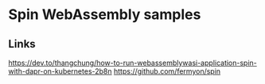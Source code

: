 # Spin WebAssembly samples

## Links

<https://dev.to/thangchung/how-to-run-webassemblywasi-application-spin-with-dapr-on-kubernetes-2b8n>
<https://github.com/fermyon/spin>

